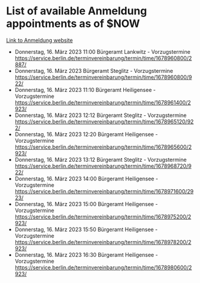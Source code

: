 # List of available Anmeldung appointments as of $NOW
[Link to Anmeldung website](https://service.berlin.de/terminvereinbarung/termin/tag.php?termin=1&anliegen[]=120686&dienstleisterlist=122210,122217,327316,122219,327312,122227,327314,122231,327346,122243,327348,122254,122252,329742,122260,329745,122262,329748,122271,327278,122273,327274,122277,327276,330436,122280,327294,122282,327290,122284,327292,122291,327270,122285,327266,122286,327264,122296,327268,150230,329760,122297,327286,122294,327284,122312,329763,122314,329775,122304,327330,122311,327334,122309,327332,317869,122281,327352,122279,329772,122283,122276,327324,122274,327326,122267,329766,122246,327318,122251,327320,122257,327322,122208,327298,122226,327300&herkunft=http%3A%2F%2Fservice.berlin.de%2Fdienstleistung%2F120686%2F)
- Donnerstag, 16. März 2023 11:00 Bürgeramt Lankwitz - Vorzugstermine https://service.berlin.de/terminvereinbarung/termin/time/1678960800/2887/
- Donnerstag, 16. März 2023  Bürgeramt Steglitz - Vorzugstermine https://service.berlin.de/terminvereinbarung/termin/time/1678960800/922/
- Donnerstag, 16. März 2023 11:10 Bürgeramt Heiligensee - Vorzugstermine https://service.berlin.de/terminvereinbarung/termin/time/1678961400/2923/
- Donnerstag, 16. März 2023 12:12 Bürgeramt Steglitz - Vorzugstermine https://service.berlin.de/terminvereinbarung/termin/time/1678965120/922/
- Donnerstag, 16. März 2023 12:20 Bürgeramt Heiligensee - Vorzugstermine https://service.berlin.de/terminvereinbarung/termin/time/1678965600/2923/
- Donnerstag, 16. März 2023 13:12 Bürgeramt Steglitz - Vorzugstermine https://service.berlin.de/terminvereinbarung/termin/time/1678968720/922/
- Donnerstag, 16. März 2023 14:00 Bürgeramt Heiligensee - Vorzugstermine https://service.berlin.de/terminvereinbarung/termin/time/1678971600/2923/
- Donnerstag, 16. März 2023 15:00 Bürgeramt Heiligensee - Vorzugstermine https://service.berlin.de/terminvereinbarung/termin/time/1678975200/2923/
- Donnerstag, 16. März 2023 15:50 Bürgeramt Heiligensee - Vorzugstermine https://service.berlin.de/terminvereinbarung/termin/time/1678978200/2923/
- Donnerstag, 16. März 2023 16:30 Bürgeramt Heiligensee - Vorzugstermine https://service.berlin.de/terminvereinbarung/termin/time/1678980600/2923/
